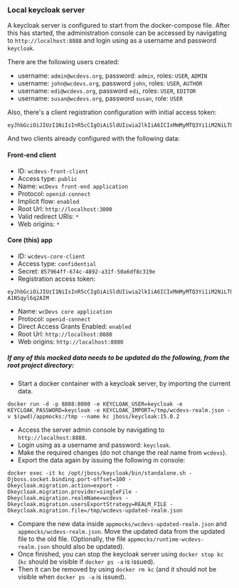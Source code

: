 ### Local keycloak server
A keycloak server is configured to start from the docker-compose file. After this has started, the
administration console can be accessed by navigating to `http://localhost:8888` and login using as
a username and password `keycloak`.

There are the following users created:

- username: `admin@wcdevs.org`, password: `admin`, roles: `USER`, `ADMIN`
- username: `john@wcdevs.org`, password `john`,  roles: `USER`, `AUTHOR`
- username: `edi@wcdevs.org`, password `edi`,  roles: `USER`, `EDITOR`
- username: `susan@wcdevs.org`, password `susan`,  role: `USER`

Also, there's a client registration configuration with initial access token:
```
eyJhbGciOiJIUzI1NiIsInR5cCIgOiAiSldUIiwia2lkIiA6ICIxMmMyMTQ3Yi1iM2NiLTQ3YWUtOTY0Zi1mMGM4MDIzMjZhYTUifQ.eyJleHAiOjE2Njg4NTAwMjYsImlhdCI6MTYzNzMxNDAyNiwianRpIjoiNTIxNDk0ZjMtYzAyOS00ZTE1LWI1OTItYzM2M2JmNjQ0OGFkIiwiaXNzIjoiaHR0cDovL2xvY2FsaG9zdDozMDAwL3JlYWxtcy93Y2RldnMiLCJhdWQiOiJodHRwOi8vbG9jYWxob3N0OjMwMDAvcmVhbG1zL3djZGV2cyIsInR5cCI6IkluaXRpYWxBY2Nlc3NUb2tlbiJ9.d2_SDmbCAFXtEQPiud5fxSeoBAMh6e0T_veOh8KJncQ
```

And two clients already configured with the following data:

#### Front-end client

- ID: `wcdevs-front-client`
- Access type: `public`
- Name: `wcDevs front-end application`
- Protocol: `openid-connect`
- Implicit flow: `enabled`
- Root Url: `http://localhost:3000`
- Valid redirect URIs: `*`
- Web origins: `*`

#### Core (this) app

- ID: `wcdevs-core-client`
- Access type: `confidential`
- Secret: `857964ff-674c-4892-a31f-50a6df8c319e`
- Registration access token:
```
eyJhbGciOiJIUzI1NiIsInR5cCIgOiAiSldUIiwia2lkIiA6ICIxMmMyMTQ3Yi1iM2NiLTQ3YWUtOTY0Zi1mMGM4MDIzMjZhYTUifQ.eyJleHAiOjAsImlhdCI6MTYzNzMxNTExOCwianRpIjoiZmRkNjQyNzItNTMyYi00YjQ0LWE0OTMtOGFhZWE3ODI3ZjQ4IiwiaXNzIjoiaHR0cDovL2xvY2FsaG9zdDozMDAwL3JlYWxtcy93Y2RldnMiLCJhdWQiOiJodHRwOi8vbG9jYWxob3N0OjMwMDAvcmVhbG1zL3djZGV2cyIsInR5cCI6IlJlZ2lzdHJhdGlvbkFjY2Vzc1Rva2VuIiwicmVnaXN0cmF0aW9uX2F1dGgiOiJhdXRoZW50aWNhdGVkIn0.PMEaHbANTZ1gTpO9SpeRFV7K00sL3-A1NSqyl6q2AIM
```
- Name: `wcDevs core application`
- Protocol: `openid-connect`
- Direct Access Grants Enabled: `enabled`
- Root Url: `http://localhost:8080`
- Web origins: `http://localhost:8080`

##### If any of this mocked data needs to be updated do the following, from the root project directory:

- Start a docker container with a keycloak server, by importing the current data.
```shell
docker run -d -p 8888:8080 -e KEYCLOAK_USER=keycloak -e KEYCLOAK_PASSWORD=keycloak -e KEYCLOAK_IMPORT=/tmp/wcdevs-realm.json -v $(pwd)/appmocks:/tmp --name kc jboss/keycloak:15.0.2
```
- Access the server admin console by navigating to `http://localhost:8888`.
- Login using as a username and password: `keycloak`.
- Make the required changes (do not change the real name from `wcdevs`).
- Export the data again by issuing the following in console:
```shell
docker exec -it kc /opt/jboss/keycloak/bin/standalone.sh -Djboss.socket.binding.port-offset=100 -Dkeycloak.migration.action=export -Dkeycloak.migration.provider=singleFile -Dkeycloak.migration.realmName=wcdevs -Dkeycloak.migration.usersExportStrategy=REALM_FILE -Dkeycloak.migration.file=/tmp/wcdevs-updated-realm.json
```
- Compare the new data inside `appmocks/wcdevs-updated-realm.json` and `appmocks/wcdevs-realm.json`.
 Move the updated data from the updated file to the old file. (Optionally, the file
`appmocks/runtime-wcdevs-realm.json` should also be updated).
- Once finished, you can stop the keycloak server using `docker stop kc` (`kc` should be visible if
`docker ps -a` is issued).
- Then it can be removed by using `docker rm kc` (and it should not be visible when `docker ps -a`
is issued).
